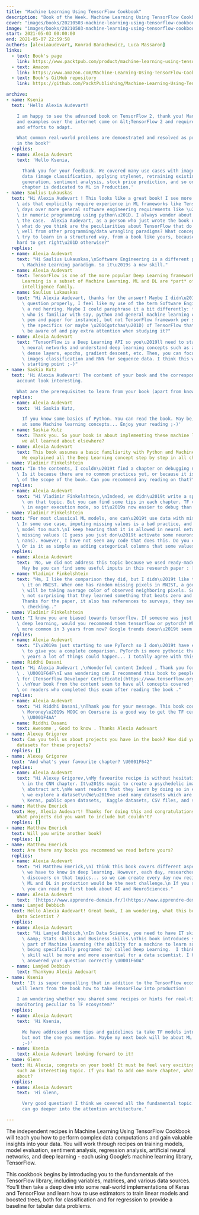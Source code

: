 ```yaml
---
title: "Machine Learning Using TensorFlow Cookbook"
description: "Book of the Week. Machine Learning Using TensorFlow Cookbook by Alexia Audevart"
cover: "images/books/20210503-machine-learning-using-tensorflow-cookbook/cover.jpg"
image: "images/books/20210503-machine-learning-using-tensorflow-cookbook/preview.jpg"
start: 2021-05-03 00:00:00
end: 2021-05-07 22:59:58
authors: [alexiaaudevart, Konrad Banachewicz, Luca Massaron]
links: 
  - text: Book's page
    link: https://www.packtpub.com/product/machine-learning-using-tensorflow-cookbook/9781800208865
  - text: Amazon
    link: https://www.amazon.com/Machine-Learning-Using-TensorFlow-Cookbook/dp/1800208863
  - text: Book's GitHub repository
    link: https://github.com/PacktPublishing/Machine-Learning-Using-TensorFlow-Cookbook

archive:
- name: Ksenia
  text: 'Hello Alexia Audevart!

    I am happy to see the advanced book on TensorFlow 2, thank you! Many use-cases
    and examples over the internet come on &lt;TensorFlow 2 and require some time
    and efforts to adapt.

    What common real-world problems are demonstrated and resolved as practical use-cases
    in the book?'
  replies:
  - name: Alexia Audevart
    text: 'Hello Ksenia,

      Thank you for your feedback. We covered many use cases with images and sequence
      data (image classification, applying stylenet, retraining existing models, text
      generation, sentiment analysis, stock price prediction, and so on). A special
      chapter is dedicated to ML in Production.'
- name: Saulius Lukauskas
  text: "Hi Alexia Audevart ! This looks like a great book! I see more and more job\
    \ ads that explicitly require experience in ML frameworks like TensorFlow these\
    \ days over more general software engineering requirements like \u201Cexperience\
    \ in numeric programming using python\u201D. I always wonder about why is this\
    \ the case.  Alexia Audevart, as a person who just wrote the book on the topic,\
    \ what do you think are the peculiarities about TensorFlow that do not translate\
    \ well from other programming/data wrangling paradigms? What concepts one should\
    \ try to learn in a structured way, from a book like yours, because they are \u201C\
    hard to get right\u201D otherwise?"
  replies:
  - name: Alexia Audevart
    text: "Hi Saulius Lukauskas,\nSoftware Engineering is a different paradigm of\
      \ Machine Learning paradigm. So it\u2019s a new skill."
  - name: Alexia Audevart
    text: TensorFlow is one of the more popular Deep Learning framework. But Deep
      Learning is a subset of Machine Learning. ML and DL are *part* of the artificial
      intelligence family.
  - name: Saulius Lukauskas
    text: "Hi Alexia Audevart, thanks for the answer! Maybe I didn\u2019t phrase my\
      \ question properly, I feel like my use of the term Software Engineering was\
      \ a red herring. Maybe I could paraphrase it a bit differently: for a person\
      \ who is familiar with say, python and general machine learning concepts (on\
      \ pen and paper for instance), but not TensorFlow framework per se - what are\
      \ the specifics (or maybe \u201Cgotchas\u201D) of TensorFlow that one should\
      \ be aware of and pay extra attention when studying it?"
  - name: Alexia Audevart
    text: "TensorFlow is a Deep Learning API so you\u2019ll need to start with dense\
      \ neural networks and understand deep learning concepts such as activation functions,\
      \ dense layers, epochs, gradient descent, etc. Then, you can focus on CNN for\
      \ images classification and RNN for sequence data. I think this will be a good\
      \ starting point ;-)"
- name: Saskia Kutz
  text: 'Hi Alexia Audevart! The content of your book and the corresponding github
    account look interesting.

    What are the prerequisites to learn from your book (apart from knowing basic python)?'
  replies:
  - name: Alexia Audevart
    text: 'Hi Saskia Kutz,

      If you know some basics of Python. You can read the book. May be, you can look
      at some Machine learning concepts... Enjoy your reading ;-)'
  - name: Saskia Kutz
    text: Thank you. So your book is about implementing these machine learning concepts
      we all learned about elsewhere?
  - name: Alexia Audevart
    text: This book assumes a basic familiarity with Python and Machine Learning concepts.
      We explained all the Deep Learning concept step by step in all chapters.
- name: Vladimir Finkelshtein
  text: "In the contents, I couldn\u2019t find a chapter on debugging neural networks.\
    \ Is it because there are no common practices yet, or because it is just outside\
    \ of the scope of the book. Can you recommend any reading on that?"
  replies:
  - name: Alexia Audevart
    text: "Hi Vladimir Finkelshtein,\nIndeed, we didn\u2019t write a specific chapter\
      \ on that topic. But you can find some tips in each chapter. TF v2 is by default\
      \ in eager execution mode, so it\u2019s now easier to debug than 2 years ago"
- name: Vladimir Finkelshtein
  text: "For most classical ML models, one can\u2019t use data with missing values.\
    \ In some use case, imputing missing values is a bad practice, and may bias the\
    \ model too much.\nI keep hearing that it is allowed in neural networks to leave\
    \ missing values (I guess you just don\u2019t activate some neurons if you have\
    \ nans). However, I have not seen any code that does this. Do you cover such examples?\
    \ Or is it as simple as adding categorical columns that some values is missing/present?"
  replies:
  - name: Alexia Audevart
    text: 'No, we did not address this topic because we used ready-made datasets.
      May be you can find some useful inputs in this research paper : [https://hal.inria.fr/hal-03044144/file/how_to_deal_with_missing_data_in_supervised_deep_learning_.pdf](https://hal.inria.fr/hal-03044144/file/how_to_deal_with_missing_data_in_supervised_deep_learning_.pdf)'
  - name: Vladimir Finkelshtein
    text: "Hm, I like the comparison they did, but I didn\u2019t like that they do\
      \ it on MNIST. When one has random missing pixels in MNIST, a good imputation\
      \ will be taking average color of observed neighboring pixels. So it\u2019s\
      \ not surprising that they learned something that beats zero and mean imputations.\n\
      Thanks for the paper, it also has references to surveys, they seem to be worth\
      \ checking.."
- name: Vladimir Finkelshtein
  text: "I know you are biased towards tensorflow. If someone was just starting with\
    \ deep learning, would you recommend them tensorflow or pytorch? What will be\
    \ more common in 3 years from now? Google trends doesn\u2019t seem to favor tf."
  replies:
  - name: Alexia Audevart
    text: "I\u2019m just starting to use PyTorch so I don\u2019t have enough experience\
      \ to give you a complete comparison. PyTorch is more pythonic than TF. In 3\
      \ years a lot of things could happen... I totally agree with this article: [https://www.tooploox.com/blog/pytorch-vs-tensorflow-a-detailed-comparison](https://www.tooploox.com/blog/pytorch-vs-tensorflow-a-detailed-comparison)"
- name: Riddhi Dasani
  text: "Hi Alexia Audevart ,\nWonderful content Indeed , Thank you for writing this\
    \ . \U0001F64F\nI was wondering can I recommend this book to people who are preparing\
    \ for [Tensorflow Developer Certificate](https://www.tensorflow.org/certificate)\
    \ .\nYour book from the content seem to have all concepts covered , But your experiences\
    \ on readers who completed this exam after reading the book ."
  replies:
  - name: Alexia Audevart
    text: "Hi Riddhi Dasani,\nThank you for your message. This book coupled with Laurence\
      \ Moroney\u2019s MOOC on Coursera is a good way to get the TF certification.\
      \ \U0001F4AA"
  - name: Riddhi Dasani
    text: Awesome , Good to know . Thanks Alexia Audevart
- name: Alexey Grigorev
  text: Can you tell us about projects you have in the book? How did you select the
    datasets for these projects?
  replies: []
- name: Alexey Grigorev
  text: "And what's your favourite chapter? \U0001F642"
  replies:
  - name: Alexia Audevart
    text: "Hi Alexey Grigorev,\nMy favourite recipe is without hesitation Deep Dream\
      \ in the CNN chapter. It\u2019s magic to create a psychedelic image by using\
      \ abstract art.\nWe want readers that they learn by doing so in each recipe,\
      \ we explore a dataset\n(We\u2019ve used many datasets which are included into\
      \ Keras, public open datasets,  Kaggle datasets, CSV files, and so on...)"
- name: Matthew Emerick
  text: Hey, Alexia Audevart! Thanks for doing this and congratulations on the book.
    What projects did you want to include but couldn't?
  replies: []
- name: Matthew Emerick
  text: Will you write another book?
  replies: []
- name: Matthew Emerick
  text: Are there any books you recommend we read before yours?
  replies:
  - name: Alexia Audevart
    text: "Hi Matthew Emerick,\nI think this book covers different aspects of what\
      \ we have to know in deep learning. However, each day, researchers make new\
      \ discovers on that topics... so we can create every day new recipes.\nI think\
      \ ML and DL in production would be the next challenge.\n If you speak French,\
      \ you can read my first book about AI and NeuroSciences."
  - name: Alexia Audevart
    text: '[https://www.apprendre-demain.fr/](https://www.apprendre-demain.fr/)'
- name: Lamjed Debbich
  text: Hello Alexia Audevart! Great book, I am wondering, what this book can bring more for experienced
    Data Scientist ?
  replies:
  - name: Alexia Audevart
    text: "Hi Lamjed Debbich,\nIn Data Science, you need to have IT skills, Maths\
      \ &amp; Stats skills and Business skills.\nThis book introduces you to a specific\
      \ part of Machine Learning (the ability for a machine to learn something without\
      \ being specifically programed to) called Deep Learning.  I think that this\
      \ skill will be more and more essential for a data scientist. I Hope I have\
      \ answered your question correctly \U0001F60A"
  - name: Lamjed Debbich
    text: Thankyou Alexia Audevart
- name: Ksenia
  text: 'It is super compelling that in addition to the TensorFlow ecosystem, one
    will learn from the book how to take TensorFlow into production!

    I am wondering whether you shared some recipes or hints for real-time model performance
    monitoring peculiar to TF ecosystem?'
  replies:
  - name: Alexia Audevart
    text: 'Hi Ksenia,

      We have addressed some tips and guidelines ta take TF models into production
      but not the one you mention. Maybe my next book will be about ML in production
      ;-)'
  - name: Ksenia
    text: Alexia Audevart looking forward to it!
- name: Glenn
  text: Hi Alexia, congrats on your book! It must be feel very exciting to write on
    such an interesting topic. If you had to add one more chapter, what would it be
    about?
  replies:
  - name: Alexia Audevart
    text: 'Hi Glenn,

      Very good question! I think we covered all the fundamental topic... May be we
      can go deeper into the attention architecture.'

---
```


The independent recipes in Machine Learning Using TensorFlow Cookbook will teach you how to
perform complex data computations and gain valuable insights into your data. You will work
through recipes on training models, model evaluation, sentiment analysis, regression analysis,
artificial neural networks, and deep learning - each using Google’s machine learning library, TensorFlow.

This cookbook begins by introducing you to the fundamentals of the TensorFlow library,
including variables, matrices, and various data sources. You’ll then take a deep dive into
some real-world implementations of Keras and TensorFlow and learn how to use estimators to
train linear models and boosted trees, both for classification and for regression to provide
a baseline for tabular data problems.